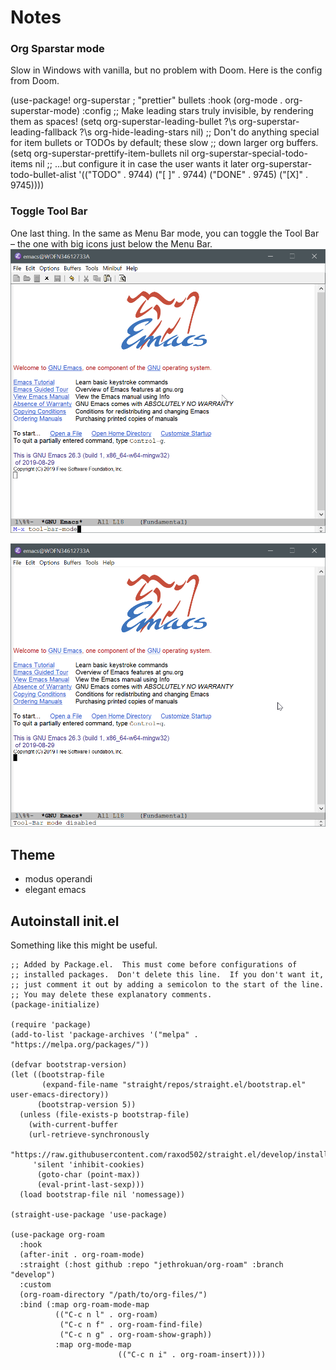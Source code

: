 # Notes

### Org Sparstar mode
Slow in Windows with vanilla, but no problem with Doom.
Here is the config from Doom.

(use-package! org-superstar ; "prettier" bullets
  :hook (org-mode . org-superstar-mode)
  :config
  ;; Make leading stars truly invisible, by rendering them as spaces!
  (setq org-superstar-leading-bullet ?\s
        org-superstar-leading-fallback ?\s
        org-hide-leading-stars nil)
  ;; Don't do anything special for item bullets or TODOs by default; these slow
  ;; down larger org buffers.
  (setq org-superstar-prettify-item-bullets nil
        org-superstar-special-todo-items nil
        ;; ...but configure it in case the user wants it later
        org-superstar-todo-bullet-alist
        '(("TODO" . 9744)
          ("[ ]"  . 9744)
          ("DONE" . 9745)
          ("[X]"  . 9745))))

### Toggle Tool Bar
One last thing. In the same as Menu Bar mode, you can toggle the Tool Bar – the one with big icons just below the Menu Bar.
![1d76ccecb8a9257cfd062644f8f637df.png](images\1d76ccecb8a9257cfd062644f8f637df.png)

![6662456f129e984c137d2ec8603f651e.png](images\6662456f129e984c137d2ec8603f651e.png)



## Theme
- modus operandi
- elegant emacs

## Autoinstall init.el

Something like this might be useful.
```
;; Added by Package.el.  This must come before configurations of
;; installed packages.  Don't delete this line.  If you don't want it,
;; just comment it out by adding a semicolon to the start of the line.
;; You may delete these explanatory comments.
(package-initialize)

(require 'package)
(add-to-list 'package-archives '("melpa" . "https://melpa.org/packages/"))

(defvar bootstrap-version)
(let ((bootstrap-file
       (expand-file-name "straight/repos/straight.el/bootstrap.el" user-emacs-directory))
      (bootstrap-version 5))
  (unless (file-exists-p bootstrap-file)
    (with-current-buffer
	(url-retrieve-synchronously
	 "https://raw.githubusercontent.com/raxod502/straight.el/develop/install.el"
	 'silent 'inhibit-cookies)
      (goto-char (point-max))
      (eval-print-last-sexp)))
  (load bootstrap-file nil 'nomessage))

(straight-use-package 'use-package)

(use-package org-roam
  :hook
  (after-init . org-roam-mode)
  :straight (:host github :repo "jethrokuan/org-roam" :branch "develop")
  :custom
  (org-roam-directory "/path/to/org-files/")
  :bind (:map org-roam-mode-map
	      (("C-c n l" . org-roam)
	       ("C-c n f" . org-roam-find-file)
	       ("C-c n g" . org-roam-show-graph))
	      :map org-mode-map
	                    (("C-c n i" . org-roam-insert))))
  ```